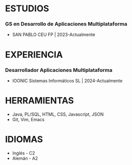# ESTUDIOS 

### GS en Desarrollo de Aplicaciones Multiplataforma
* SAN PABLO CEU FP | 2023-Actualmente

# EXPERIENCIA

### Desarrollador Aplicaciones Multiplataforma
* IOONIC Sistemas Informáticos SL | 2024-Actualmente

# HERRAMIENTAS

* Java, PL/SQL, HTML, CSS, Javascript, JSON
* Git, Vim, Emacs

# IDIOMAS

* Inglés - C2
* Alemán - A2

